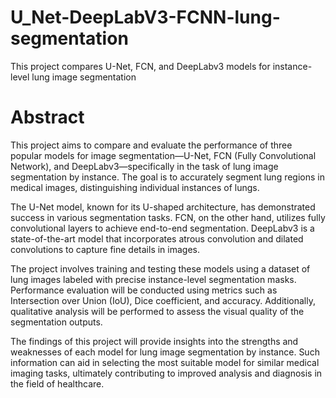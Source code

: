 # U_Net-DeepLabV3-FCNN-lung-segmentation
 This project compares U-Net, FCN, and DeepLabv3 models for instance-level lung image segmentation

# Abstract
This project aims to compare and evaluate the performance of three popular models for image segmentation—U-Net, FCN (Fully Convolutional Network), and DeepLabv3—specifically in the task of lung image segmentation by instance. The goal is to accurately segment lung regions in medical images, distinguishing individual instances of lungs.

The U-Net model, known for its U-shaped architecture, has demonstrated success in various segmentation tasks. FCN, on the other hand, utilizes fully convolutional layers to achieve end-to-end segmentation. DeepLabv3 is a state-of-the-art model that incorporates atrous convolution and dilated convolutions to capture fine details in images.

The project involves training and testing these models using a dataset of lung images labeled with precise instance-level segmentation masks. Performance evaluation will be conducted using metrics such as Intersection over Union (IoU), Dice coefficient, and accuracy. Additionally, qualitative analysis will be performed to assess the visual quality of the segmentation outputs.

The findings of this project will provide insights into the strengths and weaknesses of each model for lung image segmentation by instance. Such information can aid in selecting the most suitable model for similar medical imaging tasks, ultimately contributing to improved analysis and diagnosis in the field of healthcare.
